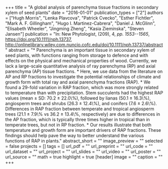 +++
title = "A global analysis of parenchyma tissue fractions in secondary xylem of seed plants"
date = "2016-01-01"
publication_types = ["2"]
authors = ["Hugh Morris", "Lenka Plavcova", "Patrick Cvecko", "Esther Fichtler", "Mark A. F. Gillingham", "Hugo I. Martinez-Cabrera", "Daniel J. McGlinn", "Elisabeth Wheeler", "Jingming Zheng", "Kasia Zieminska", "Steven Jansen"]
publication = "In: New Phytologist, (209), 4, _pp. 1553--1565_, https://doi.org/10.1111/nph.13737, http://onlinelibrary.wiley.com.nuncio.cofc.edu/doi/10.1111/nph.13737/abstract"
abstract = "* Parenchyma is an important tissue in secondary xylem of seed plants, with functions ranging from storage to defence and with effects on the physical and mechanical properties of wood. Currently, we lack a large-scale quantitative analysis of ray parenchyma (RP) and axial parenchyma (AP) tissue fractions. * Here, we use data from the literature on AP and RP fractions to investigate the potential relationships of climate and growth form with total ray and axial parenchyma fractions (RAP). * We found a 29-fold variation in RAP fraction, which was more strongly related to temperature than with precipitation. Stem succulents had the highest RAP values (mean ± SD: 70.2 ± 22.0\\%), followed by lianas (50.1 ± 16.3\\%), angiosperm trees and shrubs (26.3 ± 12.4\\%), and conifers (7.6 ± 2.6\\%). Differences in RAP fraction between temperate and tropical angiosperm trees (21.1 ± 7.9\\% vs 36.2 ± 13.4\\%, respectively) are due to differences in the AP fraction, which is typically three times higher in tropical than in temperate trees, but not in RP fraction. * Our results illustrate that both temperature and growth form are important drivers of RAP fractions. These findings should help pave the way to better understand the various functions of RAP in plants."
abstract_short = ""
image_preview = ""
selected = false
projects = []
tags = []
url_pdf = ""
url_preprint = ""
url_code = ""
url_dataset = ""
url_project = ""
url_slides = ""
url_video = ""
url_poster = ""
url_source = ""
math = true
highlight = true
[header]
image = ""
caption = ""
+++
